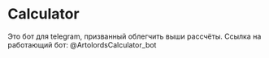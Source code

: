 # Calculator
Это бот для telegram, призванный облегчить выши рассчёты.
Ссылка на работающий бот: @ArtolordsCalculator_bot
